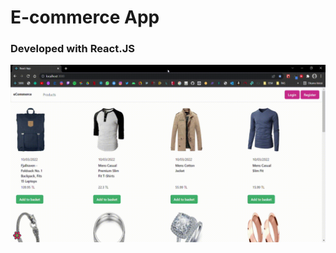 # E-commerce App
### Developed with React.JS

![Alt Text](https://github.com/yasin-altunisik/E-commerce-App/blob/master/e-commerce%20app.gif)
